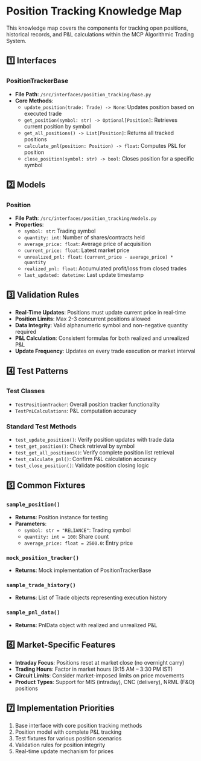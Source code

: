 # Position Tracking Knowledge Map

This knowledge map covers the components for tracking open positions, historical records, and P&L calculations within the MCP Algorithmic Trading System.

## 1️⃣ Interfaces

### PositionTrackerBase
- **File Path**: `/src/interfaces/position_tracking/base.py`
- **Core Methods**:
  - `update_position(trade: Trade) -> None`: Updates position based on executed trade
  - `get_position(symbol: str) -> Optional[Position]`: Retrieves current position by symbol
  - `get_all_positions() -> List[Position]`: Returns all tracked positions
  - `calculate_pnl(position: Position) -> float`: Computes P&L for position
  - `close_position(symbol: str) -> bool`: Closes position for a specific symbol

## 2️⃣ Models

### Position
- **File Path**: `/src/interfaces/position_tracking/models.py`
- **Properties**:
  - `symbol: str`: Trading symbol
  - `quantity: int`: Number of shares/contracts held
  - `average_price: float`: Average price of acquisition
  - `current_price: float`: Latest market price
  - `unrealized_pnl: float`: `(current_price - average_price) * quantity`
  - `realized_pnl: float`: Accumulated profit/loss from closed trades
  - `last_updated: datetime`: Last update timestamp

## 3️⃣ Validation Rules

- **Real-Time Updates**: Positions must update current price in real-time
- **Position Limits**: Max 2-3 concurrent positions allowed
- **Data Integrity**: Valid alphanumeric symbol and non-negative quantity required
- **P&L Calculation**: Consistent formulas for both realized and unrealized P&L
- **Update Frequency**: Updates on every trade execution or market interval

## 4️⃣ Test Patterns

### Test Classes
- `TestPositionTracker`: Overall position tracker functionality
- `TestPnLCalculations`: P&L computation accuracy

### Standard Test Methods
- `test_update_position()`: Verify position updates with trade data
- `test_get_position()`: Check retrieval by symbol
- `test_get_all_positions()`: Verify complete position list retrieval
- `test_calculate_pnl()`: Confirm P&L calculation accuracy
- `test_close_position()`: Validate position closing logic

## 5️⃣ Common Fixtures

### `sample_position()`
- **Returns**: Position instance for testing
- **Parameters**:
  - `symbol: str = "RELIANCE"`: Trading symbol
  - `quantity: int = 100`: Share count
  - `average_price: float = 2500.0`: Entry price
  
### `mock_position_tracker()`
- **Returns**: Mock implementation of PositionTrackerBase

### `sample_trade_history()`
- **Returns**: List of Trade objects representing execution history

### `sample_pnl_data()`
- **Returns**: PnlData object with realized and unrealized P&L

## 6️⃣ Market-Specific Features

- **Intraday Focus**: Positions reset at market close (no overnight carry)
- **Trading Hours**: Factor in market hours (9:15 AM – 3:30 PM IST)
- **Circuit Limits**: Consider market-imposed limits on price movements
- **Product Types**: Support for MIS (intraday), CNC (delivery), NRML (F&O) positions

## 7️⃣ Implementation Priorities

1. Base interface with core position tracking methods
2. Position model with complete P&L tracking
3. Test fixtures for various position scenarios
4. Validation rules for position integrity
5. Real-time update mechanism for prices
